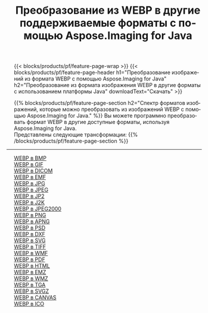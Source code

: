 ﻿---
title: Преобразование из WEBP в другие поддерживаемые форматы с помощью Aspose.Imaging for Java 
weight: 3920
url: /ru/java/conversion/from/webp 
lang: ru
langdirlevel: 2
locales: zh-hans,ja,it,ru,de,es,fr,nl,id,lt,pl,pt,vi,tr,ko,zh-hant,ar,hi,th,sv,cs,uk,he
description: Aspose.Imaging может легко конвертировать из WEBP в другие форматы с помощью платформы Java.
---

{{< blocks/products/pf/feature-page-wrap >}}
{{< blocks/products/pf/feature-page-header h1="Преобразование изображений из формата WEBP с помощью Aspose.Imaging for Java" h2="Преобразование из формата изображения WEBP в другие форматы с использованием платформы Java" downloadText="Скачать" >}}


{{% blocks/products/pf/feature-page-section  h2="Спектр форматов изображений, которые можно преобразовать из изображений WEBP с помощью Aspose.Imaging for Java." %}}
Вы можете программно преобразовать формат WEBP в другие доступные форматы, используя
Aspose.Imaging for Java.
<br/>
Представлены следующие трансформации:
{{% /blocks/products/pf/feature-page-section %}}
<div class="container-fluid productfamilypage bg-gray">
    <div class="convertypes bg-gray agp-content section">
        <div class="container">
		<hr style="margin-left:-20px;"/>
		<div class="row other-converters">
		    <div class='col-md-2 other-converter remove-lp remove-rp'><a href="/imaging/ru/java/conversion/webp-to-bmp" >WEBP в BMP</a></div><div class='col-md-2 other-converter remove-lp remove-rp'><a href="/imaging/ru/java/conversion/webp-to-gif" >WEBP в GIF</a></div><div class='col-md-2 other-converter remove-lp remove-rp'><a href="/imaging/ru/java/conversion/webp-to-dicom" >WEBP в DICOM</a></div><div class='col-md-2 other-converter remove-lp remove-rp'><a href="/imaging/ru/java/conversion/webp-to-emf" >WEBP в EMF</a></div><div class='col-md-2 other-converter remove-lp remove-rp'><a href="/imaging/ru/java/conversion/webp-to-jpg" >WEBP в JPG</a></div><div class='col-md-2 other-converter remove-lp remove-rp'><a href="/imaging/ru/java/conversion/webp-to-jpeg" >WEBP в JPEG</a></div><div class='col-md-2 other-converter remove-lp remove-rp'><a href="/imaging/ru/java/conversion/webp-to-jp2" >WEBP в JP2</a></div><div class='col-md-2 other-converter remove-lp remove-rp'><a href="/imaging/ru/java/conversion/webp-to-j2k" >WEBP в J2K</a></div><div class='col-md-2 other-converter remove-lp remove-rp'><a href="/imaging/ru/java/conversion/webp-to-jpeg2000" >WEBP в JPEG2000</a></div><div class='col-md-2 other-converter remove-lp remove-rp'><a href="/imaging/ru/java/conversion/webp-to-png" >WEBP в PNG</a></div><div class='col-md-2 other-converter remove-lp remove-rp'><a href="/imaging/ru/java/conversion/webp-to-apng" >WEBP в APNG</a></div><div class='col-md-2 other-converter remove-lp remove-rp'><a href="/imaging/ru/java/conversion/webp-to-psd" >WEBP в PSD</a></div><div class='col-md-2 other-converter remove-lp remove-rp'><a href="/imaging/ru/java/conversion/webp-to-dxf" >WEBP в DXF</a></div><div class='col-md-2 other-converter remove-lp remove-rp'><a href="/imaging/ru/java/conversion/webp-to-svg" >WEBP в SVG</a></div><div class='col-md-2 other-converter remove-lp remove-rp'><a href="/imaging/ru/java/conversion/webp-to-tiff" >WEBP в TIFF</a></div><div class='col-md-2 other-converter remove-lp remove-rp'><a href="/imaging/ru/java/conversion/webp-to-wmf" >WEBP в WMF</a></div><div class='col-md-2 other-converter remove-lp remove-rp'><a href="/imaging/ru/java/conversion/webp-to-pdf" >WEBP в PDF</a></div><div class='col-md-2 other-converter remove-lp remove-rp'><a href="/imaging/ru/java/conversion/webp-to-html" >WEBP в HTML</a></div><div class='col-md-2 other-converter remove-lp remove-rp'><a href="/imaging/ru/java/conversion/webp-to-emz" >WEBP в EMZ</a></div><div class='col-md-2 other-converter remove-lp remove-rp'><a href="/imaging/ru/java/conversion/webp-to-wmz" >WEBP в WMZ</a></div><div class='col-md-2 other-converter remove-lp remove-rp'><a href="/imaging/ru/java/conversion/webp-to-tga" >WEBP в TGA</a></div><div class='col-md-2 other-converter remove-lp remove-rp'><a href="/imaging/ru/java/conversion/webp-to-svgz" >WEBP в SVGZ</a></div><div class='col-md-2 other-converter remove-lp remove-rp'><a href="/imaging/ru/java/conversion/webp-to-canvas" >WEBP в CANVAS</a></div><div class='col-md-2 other-converter remove-lp remove-rp'><a href="/imaging/ru/java/conversion/webp-to-ico" >WEBP в ICO</a></div>
                </div>
        </div>
    </div>
</div>
<br/>

